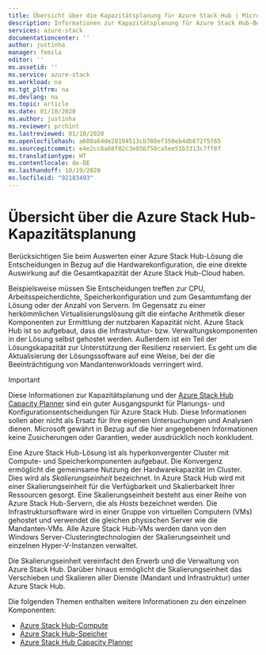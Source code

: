 ```yaml
---
title: Übersicht über die Kapazitätsplanung für Azure Stack Hub | Microsoft-Dokumentation
description: Informationen zur Kapazitätsplanung für Azure Stack Hub-Bereitstellungen.
services: azure-stack
documentationcenter: ''
author: justinha
manager: femila
editor: ''
ms.assetid: ''
ms.service: azure-stack
ms.workload: na
ms.tgt_pltfrm: na
ms.devlang: na
ms.topic: article
ms.date: 01/10/2020
ms.author: justinha
ms.reviewer: prchint
ms.lastreviewed: 01/10/2020
ms.openlocfilehash: a608a64de28104513cb708ef350eb4db672f5f65
ms.sourcegitcommit: e4e2cc6a68f02c3e856f58ca5ee51b3313c7ff8f
ms.translationtype: HT
ms.contentlocale: de-DE
ms.lasthandoff: 10/19/2020
ms.locfileid: "92183493"
---
```

# <a name="overview-of-azure-stack-hub-capacity-planning"></a>Übersicht über die Azure Stack Hub-Kapazitätsplanung

Berücksichtigen Sie beim Auswerten einer Azure Stack Hub-Lösung die Entscheidungen in Bezug auf die Hardwarekonfiguration, die eine direkte Auswirkung auf die Gesamtkapazität der Azure Stack Hub-Cloud haben. 

Beispielsweise müssen Sie Entscheidungen treffen zur CPU, Arbeitsspeicherdichte, Speicherkonfiguration und zum Gesamtumfang der Lösung oder der Anzahl von Servern. Im Gegensatz zu einer herkömmlichen Virtualisierungslösung gilt die einfache Arithmetik dieser Komponenten zur Ermittlung der nutzbaren Kapazität nicht. Azure Stack Hub ist so aufgebaut, dass die Infrastruktur- bzw. Verwaltungskomponenten in der Lösung selbst gehostet werden. Außerdem ist ein Teil der Lösungskapazität zur Unterstützung der Resilienz reserviert. Es geht um die Aktualisierung der Lösungssoftware auf eine Weise, bei der die Beeinträchtigung von Mandantenworkloads verringert wird. 

> [!IMPORTANT]
> Diese Informationen zur Kapazitätsplanung und der [Azure Stack Hub Capacity Planner](https://aka.ms/azstackcapacityplanner) sind ein guter Ausgangspunkt für Planungs- und Konfigurationsentscheidungen für Azure Stack Hub. Diese Informationen sollen aber nicht als Ersatz für Ihre eigenen Untersuchungen und Analysen dienen. Microsoft gewährt in Bezug auf die hier angegebenen Informationen keine Zusicherungen oder Garantien, weder ausdrücklich noch konkludent.
 
Eine Azure Stack Hub-Lösung ist als hyperkonvergenter Cluster mit Compute- und Speicherkomponenten aufgebaut. Die Konvergenz ermöglicht die gemeinsame Nutzung der Hardwarekapazität im Cluster. Dies wird als *Skalierungseinheit* bezeichnet. In Azure Stack Hub wird mit einer Skalierungseinheit für die Verfügbarkeit und Skalierbarkeit Ihrer Ressourcen gesorgt. Eine Skalierungseinheit besteht aus einer Reihe von Azure Stack Hub-Servern, die als *Hosts* bezeichnet werden. Die Infrastruktursoftware wird in einer Gruppe von virtuellen Computern (VMs) gehostet und verwendet die gleichen physischen Server wie die Mandanten-VMs. Alle Azure Stack Hub-VMs werden dann von den Windows Server-Clusteringtechnologien der Skalierungseinheit und einzelnen Hyper-V-Instanzen verwaltet. 

Die Skalierungseinheit vereinfacht den Erwerb und die Verwaltung von Azure Stack Hub. Darüber hinaus ermöglicht die Skalierungseinheit das Verschieben und Skalieren aller Dienste (Mandant und Infrastruktur) unter Azure Stack Hub. 

Die folgenden Themen enthalten weitere Informationen zu den einzelnen Komponenten:

- [Azure Stack Hub-Compute](../operator/azure-stack-capacity-planning-compute.md)
- [Azure Stack Hub-Speicher](../operator/azure-stack-capacity-planning-storage.md)
- [Azure Stack Hub Capacity Planner](azure-stack-capacity-planner.md)

